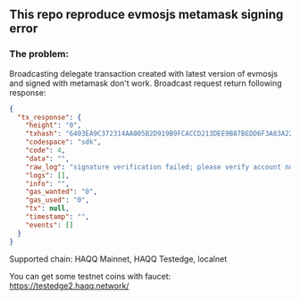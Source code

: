 ## This repo reproduce evmosjs metamask signing error

### The problem:

Broadcasting delegate transaction created with latest version of evmosjs and signed with metamask don't work.
Broadcast request return following response:

```json
{
  "tx_response": {
    "height": "0",
    "txhash": "6403EA9C372314AA005B2D919B9FCACCD213DEE9B87BEDD6F3A83A22C1979249",
    "codespace": "sdk",
    "code": 4,
    "data": "",
    "raw_log": "signature verification failed; please verify account number (1382) and chain-id (haqq_54211-3): unauthorized",
    "logs": [],
    "info": "",
    "gas_wanted": "0",
    "gas_used": "0",
    "tx": null,
    "timestamp": "",
    "events": []
  }
}
```

Supported chain: HAQQ Mainnet, HAQQ Testedge, localnet

You can get some testnet coins with faucet: https://testedge2.haqq.network/
